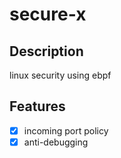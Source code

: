 # secure-x

## Description

linux security using ebpf

## Features

- [x] incoming port policy
- [x] anti-debugging
